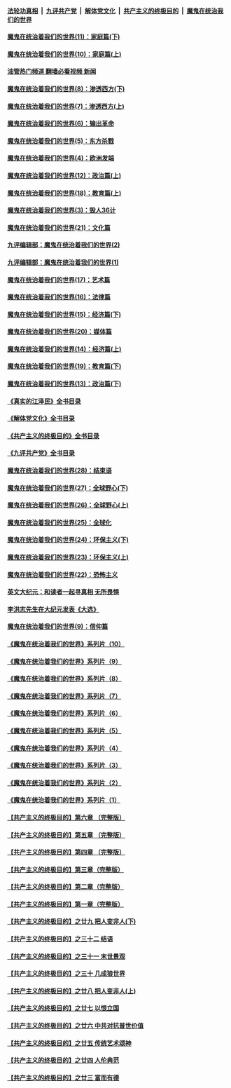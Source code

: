 ####  [法轮功真相](../../../../basic/blob/master/README.md?t=11301002) &nbsp;|&nbsp; [九评共产党](../../../../9ping.md/blob/master/README.md?t=11301002) &nbsp;|&nbsp; [解体党文化](../../../../jtdwh.md/blob/master/README.md?t=11301002)  &nbsp;|&nbsp; [共产主义的终极目的](../../../../gczydzjmd.md/blob/master/README.md?t=11301002) &nbsp;|&nbsp; [魔鬼在统治我们的世界](../../../../mgztzwmdsj.md/blob/master/README.md?t=11301002) 

#### [魔鬼在统治着我们的世界(11)：家庭篇(下)](../pages/nsc422/n10440961.md?t=11301002) 

#### [魔鬼在统治着我们的世界(10)：家庭篇(上)](../pages/nsc422/n10435448.md?t=11301002) 

#### [油管热门频道 翻墙必看视频 新闻](http://129.146.143.75:81/youtube.html?11301002)

#### [魔鬼在统治着我们的世界(8)：渗透西方(下)](../pages/nsc422/n10429603.md?t=11301002) 

#### [魔鬼在统治着我们的世界(7)：渗透西方(上)](../pages/nsc422/n10426013.md?t=11301002) 

#### [魔鬼在统治着我们的世界(6)：输出革命](../pages/nsc422/n10421536.md?t=11301002) 

#### [魔鬼在统治着我们的世界(5)：东方杀戮](../pages/nsc422/n10417707.md?t=11301002) 

#### [魔鬼在统治着我们的世界(4)：欧洲发端](../pages/nsc422/n10414890.md?t=11301002) 

#### [魔鬼在统治着我们的世界(12)：政治篇(上)](../pages/nsc422/n10444576.md?t=11301002) 

#### [魔鬼在统治着我们的世界(18)：教育篇(上)](../pages/nsc422/n10526970.md?t=11301002) 

#### [魔鬼在统治着我们的世界(3)：毁人36计](../pages/nsc422/n10411583.md?t=11301002) 

#### [魔鬼在统治着我们的世界(21)：文化篇](../pages/nsc422/n10597706.md?t=11301002) 

#### [九评编辑部：魔鬼在统治着我们的世界(2)](../pages/nsc422/n10410036.md?t=11301002) 

#### [九评编辑部：魔鬼在统治着我们的世界(1)](../pages/nsc422/n10406825.md?t=11301002) 

#### [魔鬼在统治着我们的世界(17)：艺术篇](../pages/nsc422/n10499093.md?t=11301002) 

#### [魔鬼在统治着我们的世界(16)：法律篇](../pages/nsc422/n10485969.md?t=11301002) 

#### [魔鬼在统治着我们的世界(15)：经济篇(下)](../pages/nsc422/n10469975.md?t=11301002) 

#### [魔鬼在统治着我们的世界(20)：媒体篇](../pages/nsc422/n10586579.md?t=11301002) 

#### [魔鬼在统治着我们的世界(14)：经济篇(上)](../pages/nsc422/n10457370.md?t=11301002) 

#### [魔鬼在统治着我们的世界(19)：教育篇(下)](../pages/nsc422/n10564808.md?t=11301002) 

#### [魔鬼在统治着我们的世界(13)：政治篇(下)](../pages/nsc422/n10448270.md?t=11301002) 

#### [《真实的江泽民》全书目录](../pages/nsc422/n13721399.md?t=11301002) 

#### [《解体党文化》全书目录](../pages/nsc422/n13721157.md?t=11301002) 

#### [《共产主义的终极目的》全书目录](../pages/nsc422/n13721048.md?t=11301002) 

#### [《九评共产党》全书目录](../pages/nsc422/n13708085.md?t=11301002) 

#### [魔鬼在统治着我们的世界(28)：结束语](../pages/nsc422/n10936246.md?t=11301002) 

#### [魔鬼在统治着我们的世界(27)：全球野心(下)](../pages/nsc422/n10928319.md?t=11301002) 

#### [魔鬼在统治着我们的世界(26)：全球野心(上)](../pages/nsc422/n10900318.md?t=11301002) 

#### [魔鬼在统治着我们的世界(25)：全球化](../pages/nsc422/n10788205.md?t=11301002) 

#### [魔鬼在统治着我们的世界(24)：环保主义(下)](../pages/nsc422/n10695307.md?t=11301002) 

#### [魔鬼在统治着我们的世界(23)：环保主义(上)](../pages/nsc422/n10688613.md?t=11301002) 

#### [魔鬼在统治着我们的世界(22)：恐怖主义](../pages/nsc422/n10614727.md?t=11301002) 

#### [英文大纪元：和读者一起寻真相 无所畏惧](../pages/nsc422/n12542027.md?t=11301002) 

#### [李洪志先生在大纪元发表《大选》](../pages/nsc422/n12534746.md?t=11301002) 

#### [魔鬼在统治着我们的世界(9)：信仰篇](../pages/nsc422/n10432159.md?t=11301002) 

#### [《魔鬼在统治着我们的世界》系列片（10）](../pages/nsc422/n12292670.md?t=11301002) 

#### [《魔鬼在统治着我们的世界》系列片（9）](../pages/nsc422/n12290859.md?t=11301002) 

#### [《魔鬼在统治着我们的世界》系列片（8）](../pages/nsc422/n12287445.md?t=11301002) 

#### [《魔鬼在统治着我们的世界》系列片（7）](../pages/nsc422/n12283425.md?t=11301002) 

#### [《魔鬼在统治着我们的世界》系列片（6）](../pages/nsc422/n12282314.md?t=11301002) 

#### [《魔鬼在统治着我们的世界》系列片（5）](../pages/nsc422/n12281419.md?t=11301002) 

#### [《魔鬼在统治着我们的世界》系列片（4）](../pages/nsc422/n12274024.md?t=11301002) 

#### [《魔鬼在统治着我们的世界》系列片（3）](../pages/nsc422/n12271322.md?t=11301002) 

#### [《魔鬼在统治着我们的世界》系列片（2）](../pages/nsc422/n12269049.md?t=11301002) 

#### [《魔鬼在统治着我们的世界》系列片（1）](../pages/nsc422/n12267575.md?t=11301002) 

#### [【共产主义的终极目的】第六章 （完整版）](../pages/nsc422/n11428913.md?t=11301002) 

#### [【共产主义的终极目的】第五章 （完整版）](../pages/nsc422/n11428912.md?t=11301002) 

#### [【共产主义的终极目的】第四章 （完整版）](../pages/nsc422/n11428907.md?t=11301002) 

#### [【共产主义的终极目的】第三章（完整版）](../pages/nsc422/n11428848.md?t=11301002) 

#### [【共产主义的终极目的】第二章（完整版）](../pages/nsc422/n11428831.md?t=11301002) 

#### [【共产主义的终极目的】第一章（完整版）](../pages/nsc422/n11417651.md?t=11301002) 

#### [【共产主义的终极目的】之廿九 把人变非人(下)](../pages/nsc422/n11344140.md?t=11301002) 

#### [【共产主义的终极目的】之三十二 结语](../pages/nsc422/n11360535.md?t=11301002) 

#### [【共产主义的终极目的】之三十一 末世景观](../pages/nsc422/n11351129.md?t=11301002) 

#### [【共产主义的终极目的】之三十 几成狼世界](../pages/nsc422/n11348280.md?t=11301002) 

#### [【共产主义的终极目的】之廿八 把人变非人(上)](../pages/nsc422/n11340492.md?t=11301002) 

#### [【共产主义的终极目的】之廿七 以恨立国](../pages/nsc422/n11336944.md?t=11301002) 

#### [【共产主义的终极目的】之廿六 中共对抗普世价值](../pages/nsc422/n11324785.md?t=11301002) 

#### [【共产主义的终极目的】之廿五 传统艺术颂神](../pages/nsc422/n11296396.md?t=11301002) 

#### [【共产主义的终极目的】之廿四 人伦典范](../pages/nsc422/n11296397.md?t=11301002) 

#### [【共产主义的终极目的】之廿三 富而有德](../pages/nsc422/n11283598.md?t=11301002) 

<img src='http://gfw-breaker.win/goodnews/indexes/nsc422.md' width='0px' height='0px'/>
